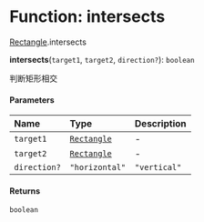 # Function: intersects

[Rectangle](/en/auto-docs/utils/modules/Rectangle.md).intersects

**intersects**(`target1`, `target2`, `direction?`): `boolean`

判断矩形相交

#### Parameters

| Name | Type | Description |
| :------ | :------ | :------ |
| `target1` | [`Rectangle`](/en/auto-docs/utils/classes/Rectangle-1.md) | - |
| `target2` | [`Rectangle`](/en/auto-docs/utils/classes/Rectangle-1.md) | - |
| `direction?` | `"horizontal"` | `"vertical"` | 判断单一方向 |

#### Returns

`boolean`
